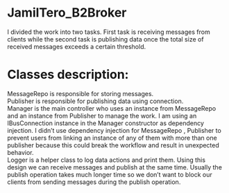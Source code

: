 # JamilTero_B2Broker
I divided the work into two tasks. First task is receiving messages from clients while the second task is publishing data once the total size of received messages exceeds a certain threshold. 
# Classes description: 
   MessageRepo is responsible for storing messages. 
   <br />Publisher is responsible for publishing data using connection. 
   <br />Manager is the main controller who uses an instance from MessageRepo and an instance from Publisher to manage the work. I am using an IBusConnection instance in the Manager constructor as dependency injection. I didn’t use dependency injection for MessageRepo , Publisher to prevent users from linking an instance of any of them with more than one publisher because this could break the workflow and result in unexpected behavior. 
   <br />Logger is a helper class to log data actions and print them. Using this design we can receive messages and publish at the same time. Usually the publish operation takes much longer time so we don’t want to block our clients from sending messages during the publish operation.
